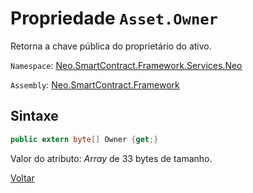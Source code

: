 # Propriedade `Asset.Owner`

Retorna a chave pública do proprietário do ativo.

`Namespace`: [Neo.SmartContract.Framework.Services.Neo](../../neo.md)

`Assembly`: [Neo.SmartContract.Framework](../../../dotnet.md)


## Sintaxe

```c#
public extern byte[] Owner {get;}
```

Valor do atributo: *Array* de 33 bytes de tamanho.



[Voltar](../Asset.md)
